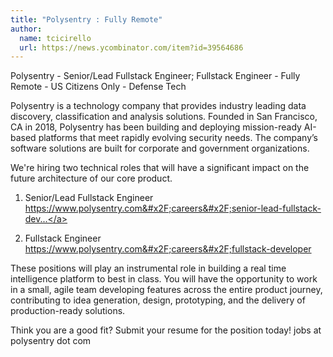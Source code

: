 ```yaml
---
title: "Polysentry : Fully Remote"
author:
  name: tcicirello
  url: https://news.ycombinator.com/item?id=39564686
---
```

Polysentry - Senior&#x2F;Lead Fullstack Engineer; Fullstack Engineer - Fully Remote - US Citizens Only - Defense Tech

Polysentry is a technology company that provides industry leading data discovery, classification and analysis solutions. Founded in San Francisco, CA in 2018, Polysentry has been building and deploying mission-ready AI-based platforms that meet rapidly evolving security needs. The company’s software solutions are built for corporate and government organizations.

We&#x27;re hiring two technical roles that will have a significant impact on the future architecture of our core product.

1) Senior&#x2F;Lead Fullstack Engineer <a href="https:&#x2F;&#x2F;www.polysentry.com&#x2F;careers&#x2F;senior-lead-fullstack-developer" rel="nofollow">https:&#x2F;&#x2F;www.polysentry.com&#x2F;careers&#x2F;senior-lead-fullstack-dev...</a>

2) Fullstack Engineer <a href="https:&#x2F;&#x2F;www.polysentry.com&#x2F;careers&#x2F;fullstack-developer" rel="nofollow">https:&#x2F;&#x2F;www.polysentry.com&#x2F;careers&#x2F;fullstack-developer</a>

These positions will play an instrumental role in building a real time intelligence platform to best in class. You will have the opportunity to work in a small, agile team developing features across the entire product journey, contributing to idea generation, design, prototyping, and the delivery of production-ready solutions.

Think you are a good fit? Submit your resume for the position today!  jobs at polysentry dot com
